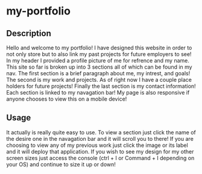 # my-portfolio

## Description

Hello and welcome to my portfolio! I have designed this website in order to not 
only store but to also link my past projects for future employers to see! In my
header I provided a profile picture of me for refrence and my name. This site so
far is broken up into 3 sections all of which can be found in my nav. The first
section is a brief paragraph about me, my intrest, and goals! The second is my
work and projects. As of right now I have a couple place holders for future 
projects! Finally the last section is my contact information! Each section is 
linked to my navagation bar! My page is also responsive if anyone chooses to view 
this on a mobile device!

## Usage

It actually is really quite easy to use. To view a section just click the name of
the desire one in the navagation bar and it will scroll you to there! If you are
choosing to view any of my previous work just click the image or its label and it
will deploy that application. If you wish to see my design for my other screen sizes
just access the console (ctrl + I or Command + I depending on your OS) and continue
to size it up or down!
